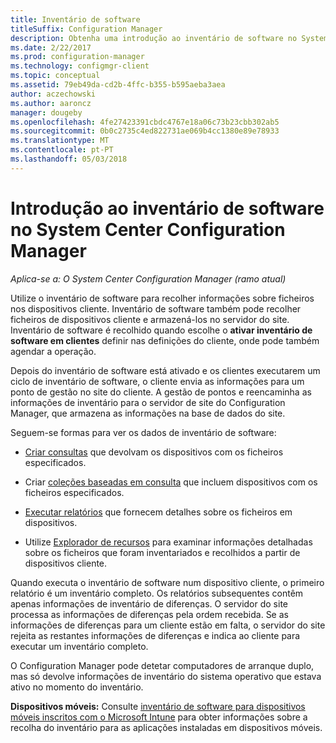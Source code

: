 ```yaml
---
title: Inventário de software
titleSuffix: Configuration Manager
description: Obtenha uma introdução ao inventário de software no System Center Configuration Manager.
ms.date: 2/22/2017
ms.prod: configuration-manager
ms.technology: configmgr-client
ms.topic: conceptual
ms.assetid: 79eb49da-cd2b-4ffc-b355-b595aeba3aea
author: aczechowski
ms.author: aaroncz
manager: dougeby
ms.openlocfilehash: 4fe27423391cbdc4767e18a06c73b23cbb302ab5
ms.sourcegitcommit: 0b0c2735c4ed822731ae069b4cc1380e89e78933
ms.translationtype: MT
ms.contentlocale: pt-PT
ms.lasthandoff: 05/03/2018
---
```

# <a name="introduction-to-software-inventory-in-system-center-configuration-manager"></a>Introdução ao inventário de software no System Center Configuration Manager

*Aplica-se a: O System Center Configuration Manager (ramo atual)*

Utilize o inventário de software para recolher informações sobre ficheiros nos dispositivos cliente. Inventário de software também pode recolher ficheiros de dispositivos cliente e armazená-los no servidor do site. Inventário de software é recolhido quando escolhe o **ativar inventário de software em clientes** definir nas definições do cliente, onde pode também agendar a operação.  

Depois do inventário de software está ativado e os clientes executarem um ciclo de inventário de software, o cliente envia as informações para um ponto de gestão no site do cliente. A gestão de pontos e reencaminha as informações de inventário para o servidor de site do Configuration Manager, que armazena as informações na base de dados do site.   

 Seguem-se formas para ver os dados de inventário de software:  

-   [Criar consultas](../../../../core/servers/manage/queries-technical-reference.md) que devolvam os dispositivos com os ficheiros especificados.   

-   Criar [coleções baseadas em consulta](../../../../core/clients/manage/collections/introduction-to-collections.md) que incluem dispositivos com os ficheiros especificados.   

-   [Executar relatórios](../../../../core/servers/manage/reporting.md) que fornecem detalhes sobre os ficheiros em dispositivos.

-   Utilize [Explorador de recursos](../../../../core/clients/manage/inventory/use-resource-explorer-to-view-software-inventory.md) para examinar informações detalhadas sobre os ficheiros que foram inventariados e recolhidos a partir de dispositivos cliente.   

 Quando executa o inventário de software num dispositivo cliente, o primeiro relatório é um inventário completo. Os relatórios subsequentes contêm apenas informações de inventário de diferenças. O servidor do site processa as informações de diferenças pela ordem recebida. Se as informações de diferenças para um cliente estão em falta, o servidor do site rejeita as restantes informações de diferenças e indica ao cliente para executar um inventário completo.  

 O Configuration Manager pode detetar computadores de arranque duplo, mas só devolve informações de inventário do sistema operativo que estava ativo no momento do inventário.  

**Dispositivos móveis:** Consulte [inventário de software para dispositivos móveis inscritos com o Microsoft Intune](../../../../mdm/deploy-use/software-inventory-mobile-devices.md) para obter informações sobre a recolha do inventário para as aplicações instaladas em dispositivos móveis.
